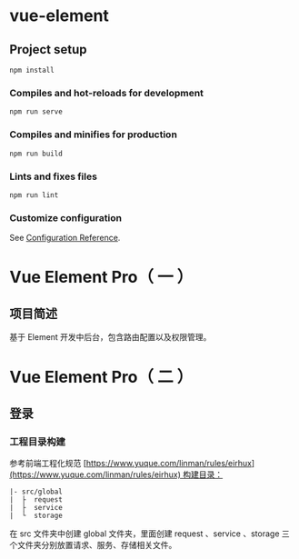 # vue-element

## Project setup
```
npm install
```

### Compiles and hot-reloads for development
```
npm run serve
```

### Compiles and minifies for production
```
npm run build
```

### Lints and fixes files
```
npm run lint
```

### Customize configuration
See [Configuration Reference](https://cli.vuejs.org/config/).


# Vue Element Pro（ 一 ）
<a name="AplED"></a>
## 项目简述
基于 Element 开发中后台，包含路由配置以及权限管理。


# Vue Element Pro（ 二 ）
<a name="HEgzY"></a>
## 登录
<a name="BA4tS"></a>
### 工程目录构建
参考前端工程化规范 [https://www.yuque.com/linman/rules/eirhux](https://www.yuque.com/linman/rules/eirhux) 构建目录：

```
|- src/global 
|  ├  request
|  ├  service
|  └  storage
```

在 src 文件夹中创建 global 文件夹，里面创建 request 、service 、storage 三个文件夹分别放置请求、服务、存储相关文件。

